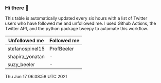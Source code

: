### Hi there 👋

This table is automatically updated every six hours with a list of Twitter users who have followed me and unfollowed me. I used Github Actions, the Twitter API, and the python package tweepy to automate this workflow.

| Unfollowed me |  Followed me |
| --- | --- |
|stefanospinel15|ProfBeeler|
|shapira_yonatan|-|
|suzy_beeler|-|
Thu Jun 17 06:08:58 UTC 2021
